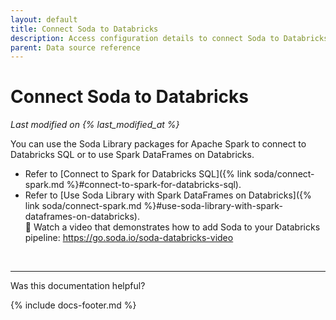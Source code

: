 ```yaml
---
layout: default
title: Connect Soda to Databricks
description: Access configuration details to connect Soda to Databricks using a Spark data source.
parent: Data source reference
---
```


# Connect Soda to Databricks
*Last modified on {% last_modified_at %}*

You can use the Soda Library packages for Apache Spark to connect to Databricks SQL or to use Spark DataFrames on Databricks.

* Refer to [Connect to Spark for Databricks SQL]({% link soda/connect-spark.md %}#connect-to-spark-for-databricks-sql).
* Refer to [Use Soda Library with Spark DataFrames on Databricks]({% link soda/connect-spark.md %}#use-soda-library-with-spark-dataframes-on-databricks). <br />🎥 Watch a video that demonstrates how to add Soda to your Databricks pipeline: <a href="https://go.soda.io/soda-databricks-video" target="_blank">https://go.soda.io/soda-databricks-video<a/>

<br />

---

Was this documentation helpful?

<!-- LikeBtn.com BEGIN -->
<span class="likebtn-wrapper" data-theme="tick" data-i18n_like="Yes" data-ef_voting="grow" data-show_dislike_label="true" data-counter_zero_show="true" data-i18n_dislike="No"></span>
<script>(function(d,e,s){if(d.getElementById("likebtn_wjs"))return;a=d.createElement(e);m=d.getElementsByTagName(e)[0];a.async=1;a.id="likebtn_wjs";a.src=s;m.parentNode.insertBefore(a, m)})(document,"script","//w.likebtn.com/js/w/widget.js");</script>
<!-- LikeBtn.com END -->

{% include docs-footer.md %}